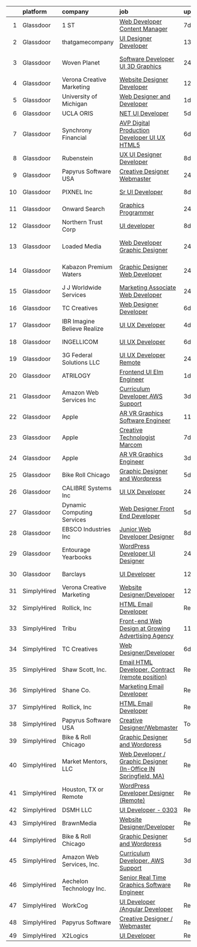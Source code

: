 

|    | platform    | company                      | job                                                                                                                                                                                                                                                                                                                                                                                                                                                                                                                                                                                                                                                                                                                                                                                                                                                                                                                                                                                                                                                                                                                                                                                                                                                                                                                                                                                                                                                                                                                                                                                                                                                | update_time   | location                       |
|---:|:------------|:-----------------------------|:---------------------------------------------------------------------------------------------------------------------------------------------------------------------------------------------------------------------------------------------------------------------------------------------------------------------------------------------------------------------------------------------------------------------------------------------------------------------------------------------------------------------------------------------------------------------------------------------------------------------------------------------------------------------------------------------------------------------------------------------------------------------------------------------------------------------------------------------------------------------------------------------------------------------------------------------------------------------------------------------------------------------------------------------------------------------------------------------------------------------------------------------------------------------------------------------------------------------------------------------------------------------------------------------------------------------------------------------------------------------------------------------------------------------------------------------------------------------------------------------------------------------------------------------------------------------------------------------------------------------------------------------------|:--------------|:-------------------------------|
|  1 | Glassdoor   | 1 ST                         | [Web Developer   Content Manager](https://www.glassdoor.com/partner/jobListing.htm?pos=124&ao=1136043&s=58&guid=000001818a307acbb01c751a95b70f05&src=GD_JOB_AD&t=SR&vt=w&cs=1_41f52f04&cb=1655880842255&jobListingId=1007939303183&jrtk=3-0-1g6530uo0j4jr801-1g6530uoep2nf800-7a99ce19452da192-)                                                                                                                                                                                                                                                                                                                                                                                                                                                                                                                                                                                                                                                                                                                                                                                                                                                                                                                                                                                                                                                                                                                                                                                                                                                                                                                                                   | 7d            | Hallandale Beach, FL           |
|  2 | Glassdoor   | thatgamecompany              | [UI Designer Developer](https://www.glassdoor.com/partner/jobListing.htm?pos=118&ao=1136043&s=58&guid=000001818a307acbb01c751a95b70f05&src=GD_JOB_AD&t=SR&vt=w&cs=1_2fbcd21b&cb=1655880842254&jobListingId=1007926460343&jrtk=3-0-1g6530uo0j4jr801-1g6530uoep2nf800-b15c9ccfab3e315b-)                                                                                                                                                                                                                                                                                                                                                                                                                                                                                                                                                                                                                                                                                                                                                                                                                                                                                                                                                                                                                                                                                                                                                                                                                                                                                                                                                             | 13d           | Santa Monica, CA               |
|  3 | Glassdoor   | Woven Planet                 | [Software Developer  UI 3D Graphics ](https://www.glassdoor.com/partner/jobListing.htm?pos=101&ao=1110586&s=58&guid=000001818a307acbb01c751a95b70f05&src=GD_JOB_AD&t=SR&vt=w&cs=1_eeafbd28&cb=1655880842249&jobListingId=1007955687010&cpc=9EDA28EADF1DF7F0&jrtk=3-0-1g6530uo0j4jr801-1g6530uoep2nf800-da7d4409d741f80d--6NYlbfkN0DSgjPPcnEdvoK3uuxfISLALE6pB1FR7YSHOr_tSg5_QCn410VK5Ds4sai37YL-FnEhUvG6znOTbphGwngXcmoHQ9ABJRffHNWhLUdiDxUSHVTiGv3ojd4-sF3sJNM4xszUsrFGYZWvmSbhozmeaC8tNB70jyALsf-Q5zHyDR-5XhPYpJe72HN5QN3VeKx408TGC87WvjvvfAYoD4DiI7nC-K4wLTpeE3XQnofGVs0Co_AJ5X10bbJMdlpWvE6gtkrFTB6lmzMuT_QrwdkFSPqyxLCio2hrzgjjo1AZ5HpH0p7t-cFphT4IB4JmCuFNuk4hzHlBaSPXlsCGOh73tLckuuzb1FiiNjBY4B2Fo7t8hCkQKrhMvPYmDy37QsxhH0Es8-nKd3iHkqXGZcTV1b9ibnYfO-UlVCVWlEkvV3cOQSPNzYifahRW7R-vXryiOsoT9sWLJk2RwbdX1-XU_jnZNq2c2bXiwRpx6X3vQqgxn4SJCJodFE8ZXAHOsMak7GjFbyMEl6U1x5W2aF9Ez0nZXp3zWLCkgP9ppe4AV6fPkn65EIf80g6FyisbxcDfF5XAGF_iG8-QT7eYgZ7WsVH5)                                                                                                                                                                                                                                                                                                                                                                                                                                                                                                                                                                                                                                                                                          | 24h           | San Francisco, CA              |
|  4 | Glassdoor   | Verona Creative Marketing    | [Website Designer Developer](https://www.glassdoor.com/partner/jobListing.htm?pos=123&ao=1136043&s=58&guid=000001818a307acbb01c751a95b70f05&src=GD_JOB_AD&t=SR&vt=w&ea=1&cs=1_33a5d735&cb=1655880842257&jobListingId=1007929630622&jrtk=3-0-1g6530uo0j4jr801-1g6530uoep2nf800-7627670389c97643-)                                                                                                                                                                                                                                                                                                                                                                                                                                                                                                                                                                                                                                                                                                                                                                                                                                                                                                                                                                                                                                                                                                                                                                                                                                                                                                                                                   | 12d           | Remote                         |
|  5 | Glassdoor   | University of Michigan       | [Web Designer and Developer](https://www.glassdoor.com/partner/jobListing.htm?pos=115&ao=1136043&s=58&guid=000001818a307acbb01c751a95b70f05&src=GD_JOB_AD&t=SR&vt=w&cs=1_f47169a1&cb=1655880842251&jobListingId=1007952245300&jrtk=3-0-1g6530uo0j4jr801-1g6530uoep2nf800-23e4521d13592e6a-)                                                                                                                                                                                                                                                                                                                                                                                                                                                                                                                                                                                                                                                                                                                                                                                                                                                                                                                                                                                                                                                                                                                                                                                                                                                                                                                                                        | 1d            | Ann Arbor, MI                  |
|  6 | Glassdoor   | UCLA ORIS                    | [ NET UI Developer](https://www.glassdoor.com/partner/jobListing.htm?pos=102&ao=1110586&s=58&guid=000001818a307acbb01c751a95b70f05&src=GD_JOB_AD&t=SR&vt=w&ea=1&cs=1_53742670&cb=1655880842250&jobListingId=1007944895347&cpc=DE56C24FF6DEC286&jrtk=3-0-1g6530uo0j4jr801-1g6530uoep2nf800-e76220162e5c19b0--6NYlbfkN0CPRxWsxFRYKj-njv_B6uh4mXuMKgb2CJ8nYOQQ6xZVBriDVupTExlbMz0z3VOHoJPZlTXj_mI8P6YGDnoh79OWNl4JK712hZj7ZOUsy8c67IFHBvk_cN35-5K3SKWH_h3Yn6IKgRZL3xmP00D3EtU90CcbxBiuiIWUY9UI4GoN6v1QGaxZyvO9WlDZTh-pxq6ruqMHnWcVvYGqxcYHfl3f-064KLP47YPHR-13jE25mkf8z6LWH4qSrQQviL0AvC2ulxexGL-dG3KmrDOQVcujtsJG0S-MxR_eKP4vAZClVOpRINhuOTKWV5Z6j5Toh6EkwgcnyFvAzV0VKvs0GuOuktm4s4Pn6Ed50xZm6rEpMdYNHUUoYEALLzuUw_dSD6SytkVgzUhs71M2_ZprFDmVc42TeOTbNRRqUi0zjrJgODLwxQaeawPM25OQ3UcQ6GFAmR-XmfmeqERBQAJosH81f4LoAbE8DLEe2Wik2bq_tkhoV-fLGHOo)                                                                                                                                                                                                                                                                                                                                                                                                                                                                                                                                                                                                                                                                                                                                                                                                       | 5d            | Remote                         |
|  7 | Glassdoor   | Synchrony Financial          | [AVP  Digital Production Developer  UI UX HTML5](https://www.glassdoor.com/partner/jobListing.htm?pos=103&ao=1110586&s=58&guid=000001818a307acbb01c751a95b70f05&src=GD_JOB_AD&t=SR&vt=w&cs=1_7e1275c8&cb=1655880842250&jobListingId=1007942047885&cpc=5EFBB0462F9C6B7A&jrtk=3-0-1g6530uo0j4jr801-1g6530uoep2nf800-87b10e610bcaacca--6NYlbfkN0CZG6bN9ZaS7H2eqWBwsQ2GS98cHcHTG0eJFlxnPWv_gX1F6BWyKIs4Liv7UGXuRoTxGsJTQPYoeDQz3gZSyCvNxSkXKpmuZ8c8C8973J1KGzzhfNut3irhFyoCpw3Vq67CXmOoWvzuWJndr-hsVoVr_XkhT_oM3Y6wNt9fh30lDPBfqd5vXVi0exIf5VtAzafY0CstpV0BSy7_he3QnN8PvbZIlU0t93XMF96adIQExBvaNlZ7RHVqjbBDzF-SrGFLJMl6xvViwVnGDvufcWwUNQ40AT67AjWcimG0o2MlAoiEVE8K---JdBbCIlefhPFYbNjJTIUCJ3DiRak4dNX_aXuj8vcsVq8vNtoTeNxUFOFiVbXzXMmLQ5hXHMMGQu41Vw91x1Jc5HBnuRg8cNDBrtAtVWbbuw2GX-NO159KHKUIvfz8zUYDWz_EjdosrNowVtJRQNG1zCF28PVyu1UUbcE4k8WxJ7F_bXrjMg21MXwKVUdMLV_BAAu_SNBfeCTxz5jTAlbby4Jf9RVw-qPxiq0kF6u6cap-sDa8NU450bXp0SrtAlJ0G3przykHZ7YlVTxy3Y5Pvqn_X-GEK1LaBsXkIvegVbp_tDwp_03Bh5DYCbT3TwUx843bWbeuh-agY7HEZmGQr79b616aPmjlTuthkr429UtRGaau8Jc8SeMM-4zQsKXFOrh5bFawYYtuaWU_IS-Xtq5z2SFy53Uk2Ku7xCnV3YNHmQPHVgqDjNA11vgnNnziOpkzVeOfjSVCevTQBsNQ8nBYanafYSi8hZezNCpRpPFp78f1QZ7KJ2sHXtBcyQx0czk4vHsTlpfR-lDMdIaOR-1UF7gQF7I1rvybG_C6kVMalA-egCQpLwyx-XXwWfBIQZ0Z4hroIrT0zZ4Tur7n6ygrPcFmSRo-JhZ4XWo227iCGq7tCJoJ0DOoA-w5Yi4sDQXi7kKNVCHRvgBte8ppz7U5V5iEai-AgJTJfHNVm6c1L4mUhGs6ZfUPP_VH4zpwWGiBXxflb50DCyrtm8iovMUdhJdHs0ZM7f-S4bGnkn1PknyCmsxO0XVfC_K6NmMQH0FEABYD5XFza3rNso-rB55CQreZHq2oxb2J4TplG4M7LM_UWjYeNJ8gjJiUxRrjNOPW5vQSwsBzL_QtiwYqOw27Vfdu-QvpF_hOGQm8tP-p2BZT1JfC0JC2szFBgOpUklSMPcpzLLBJ0Tli1_d5PlOS7vgmp5jY1AbDL8RtokY%3D) | 6d            | Altamonte Springs, FL          |
|  8 | Glassdoor   | Rubenstein                   | [UX UI Designer Developer](https://www.glassdoor.com/partner/jobListing.htm?pos=130&ao=1136043&s=58&guid=000001818a307acbb01c751a95b70f05&src=GD_JOB_AD&t=SR&vt=w&cs=1_3ec6cb22&cb=1655880842256&jobListingId=1007937263858&jrtk=3-0-1g6530uo0j4jr801-1g6530uoep2nf800-255aefea11c5dd02-)                                                                                                                                                                                                                                                                                                                                                                                                                                                                                                                                                                                                                                                                                                                                                                                                                                                                                                                                                                                                                                                                                                                                                                                                                                                                                                                                                          | 8d            | New York, NY                   |
|  9 | Glassdoor   | Papyrus Software USA         | [Creative Designer Webmaster](https://www.glassdoor.com/partner/jobListing.htm?pos=127&ao=1136043&s=58&guid=000001818a307acbb01c751a95b70f05&src=GD_JOB_AD&t=SR&vt=w&ea=1&cs=1_f1daf26c&cb=1655880842256&jobListingId=1007953840865&jrtk=3-0-1g6530uo0j4jr801-1g6530uoep2nf800-2b15fe96279411da-)                                                                                                                                                                                                                                                                                                                                                                                                                                                                                                                                                                                                                                                                                                                                                                                                                                                                                                                                                                                                                                                                                                                                                                                                                                                                                                                                                  | 24h           | Southlake, TX                  |
| 10 | Glassdoor   | PIXNEL Inc                   | [Sr  UI Developer](https://www.glassdoor.com/partner/jobListing.htm?pos=126&ao=1136043&s=58&guid=000001818a307acbb01c751a95b70f05&src=GD_JOB_AD&t=SR&vt=w&ea=1&cs=1_7cecab8a&cb=1655880842256&jobListingId=1007937030505&jrtk=3-0-1g6530uo0j4jr801-1g6530uoep2nf800-6ce5e06f77706916-)                                                                                                                                                                                                                                                                                                                                                                                                                                                                                                                                                                                                                                                                                                                                                                                                                                                                                                                                                                                                                                                                                                                                                                                                                                                                                                                                                             | 8d            | Whippany, NJ                   |
| 11 | Glassdoor   | Onward Search                | [Graphics Programmer](https://www.glassdoor.com/partner/jobListing.htm?pos=105&ao=1110586&s=58&guid=000001818a307acbb01c751a95b70f05&src=GD_JOB_AD&t=SR&vt=w&ea=1&cs=1_0d54453f&cb=1655880842250&jobListingId=1007954885660&cpc=F17331D9BECC482A&jrtk=3-0-1g6530uo0j4jr801-1g6530uoep2nf800-4cd58f87c0dbd09e--6NYlbfkN0B7YoEZZ2QAGDyEGGmBPAUWSHc1Mt3sMCn9FehKcWA3w5p4dGJxWifpoAJCu3xk6ZjW9pN8jGdixqqnPuxCoifJVsnqfwtoH6SC0kLTUOBoP8Eir1-QE0iB-AXo4_MdWgctU-KjUas5ooKn_NYr_bVeo5xvIeAehrO1gOj1uhV9GFxuigE17fbgj5G9K7R25KB1UbNLf9b1CcNB8zXw5kq19WAYlyi7mXmMbVBwfCNcpxjDN0sk5uGrtcrY6h2VwKw7SDi-zShOPgvwRZlVtvpR1JiUcL0zSOEhebYxZz-zVVQ8aQa8Nz7TDM91GBNbm361ABxsgyacpJM0IjmIHBHpoWz-gWFxvxB9_u_NMprAHgA7YzQmoSM11LATHZbZAaT2CLWnIOHDpMJX3YYXHIv4wDH_Dvd59tBhxr2lG3RediDLM0sOVzVo4zBY4FpBXLWWTj1r2j7pogsqBsDkcibhTp3pHIBridTVmvGMPUUjbWRYvuiRiElhqpJbbGJsBOgw4EXyfQwSIlCyqVCgNm6Wi2UywwujkXVdZsdLLRCeQPKAGDSFXffGAnsNmrxbQKW271drJWW9CEWaQKMw96294vtD2bGHtIVDrb3ZZ1SKOo9laxNELqNb8p5Jp3b9KgoU9aZWPoHHgXghLwhV4Gdy7Q6BzCQx1fZ_VY3S2BtZ3sJJ4s50QYIFwU6KXN0yWnV160Ii14cXk4Ne1keveEkFz631iwrRx-afo6IKizn57az23gT1jVfpO4Ffp9rR59v1JpLi1vsjDuQ-U75o4EUtkRmCpZzCOQzXk-hYgAGGoW6GE6jKJIQhZ76QitttT9RwW0ucFrGuInTaa3eCsWLXBqn5wIAiPIMv3wviojIFGjvphBQ-JpcEBUTWzOXBypphJpi0dSYr7hIJ-G54IsPaLJ1a5maZ6wiCB3xQYO2BklsRJOc5Ct8qFia-wREJUbChYCoQVb2HXu38vNdzjBmjpShuf9y-hmXS3EcM7ZCGFWJ8zteLWVidH6BV6VTCpAw%3D)                                                                                                                                                                                                                                                       | 24h           | Seattle, WA                    |
| 12 | Glassdoor   | Northern Trust Corp          | [UI developer](https://www.glassdoor.com/partner/jobListing.htm?pos=122&ao=1136043&s=58&guid=000001818a307acbb01c751a95b70f05&src=GD_JOB_AD&t=SR&vt=w&cs=1_daae8f37&cb=1655880842255&jobListingId=1007937362208&jrtk=3-0-1g6530uo0j4jr801-1g6530uoep2nf800-848440a30d6f11da-)                                                                                                                                                                                                                                                                                                                                                                                                                                                                                                                                                                                                                                                                                                                                                                                                                                                                                                                                                                                                                                                                                                                                                                                                                                                                                                                                                                      | 8d            | Chicago, IL                    |
| 13 | Glassdoor   | Loaded Media                 | [Web Developer   Graphic Designer](https://www.glassdoor.com/partner/jobListing.htm?pos=111&ao=1136043&s=58&guid=000001818a307acbb01c751a95b70f05&src=GD_JOB_AD&t=SR&vt=w&ea=1&cs=1_1502edea&cb=1655880842251&jobListingId=1007954506967&jrtk=3-0-1g6530uo0j4jr801-1g6530uoep2nf800-d01cec0dabb94fcc-)                                                                                                                                                                                                                                                                                                                                                                                                                                                                                                                                                                                                                                                                                                                                                                                                                                                                                                                                                                                                                                                                                                                                                                                                                                                                                                                                             | 24h           | West Hollywood, CA             |
| 14 | Glassdoor   | Kabazon Premium Waters       | [Graphic Designer Web Developer](https://www.glassdoor.com/partner/jobListing.htm?pos=112&ao=1136043&s=58&guid=000001818a307acbb01c751a95b70f05&src=GD_JOB_AD&t=SR&vt=w&ea=1&cs=1_aa1e8bf4&cb=1655880842251&jobListingId=1007954780505&jrtk=3-0-1g6530uo0j4jr801-1g6530uoep2nf800-b8e01f5f0a904098-)                                                                                                                                                                                                                                                                                                                                                                                                                                                                                                                                                                                                                                                                                                                                                                                                                                                                                                                                                                                                                                                                                                                                                                                                                                                                                                                                               | 24h           | Los Angeles, CA                |
| 15 | Glassdoor   | J J Worldwide Services       | [Marketing Associate Web Developer](https://www.glassdoor.com/partner/jobListing.htm?pos=113&ao=1136043&s=58&guid=000001818a307acbb01c751a95b70f05&src=GD_JOB_AD&t=SR&vt=w&cs=1_a47ec552&cb=1655880842253&jobListingId=1007954830833&jrtk=3-0-1g6530uo0j4jr801-1g6530uoep2nf800-8f95e0c11bd16b53-)                                                                                                                                                                                                                                                                                                                                                                                                                                                                                                                                                                                                                                                                                                                                                                                                                                                                                                                                                                                                                                                                                                                                                                                                                                                                                                                                                 | 24h           | Austin, TX                     |
| 16 | Glassdoor   | TC Creatives                 | [Web Designer Developer](https://www.glassdoor.com/partner/jobListing.htm?pos=116&ao=1136043&s=58&guid=000001818a307acbb01c751a95b70f05&src=GD_JOB_AD&t=SR&vt=w&ea=1&cs=1_659891e9&cb=1655880842251&jobListingId=1007942423600&jrtk=3-0-1g6530uo0j4jr801-1g6530uoep2nf800-442a6a333700c835-)                                                                                                                                                                                                                                                                                                                                                                                                                                                                                                                                                                                                                                                                                                                                                                                                                                                                                                                                                                                                                                                                                                                                                                                                                                                                                                                                                       | 6d            | Remote                         |
| 17 | Glassdoor   | IBR  Imagine Believe Realize | [UI UX Developer](https://www.glassdoor.com/partner/jobListing.htm?pos=125&ao=1136043&s=58&guid=000001818a307acbb01c751a95b70f05&src=GD_JOB_AD&t=SR&vt=w&ea=1&cs=1_679ee7bc&cb=1655880842255&jobListingId=1007947330646&jrtk=3-0-1g6530uo0j4jr801-1g6530uoep2nf800-1c9c4f07b5a89114-)                                                                                                                                                                                                                                                                                                                                                                                                                                                                                                                                                                                                                                                                                                                                                                                                                                                                                                                                                                                                                                                                                                                                                                                                                                                                                                                                                              | 4d            | Suitland, MD                   |
| 18 | Glassdoor   | INGELLICOM                   | [UI UX Developer](https://www.glassdoor.com/partner/jobListing.htm?pos=120&ao=1136043&s=58&guid=000001818a307acbb01c751a95b70f05&src=GD_JOB_AD&t=SR&vt=w&cs=1_d4687f80&cb=1655880842255&jobListingId=1007943686088&jrtk=3-0-1g6530uo0j4jr801-1g6530uoep2nf800-9cdd0c735935b84f-)                                                                                                                                                                                                                                                                                                                                                                                                                                                                                                                                                                                                                                                                                                                                                                                                                                                                                                                                                                                                                                                                                                                                                                                                                                                                                                                                                                   | 6d            | San Juan, PR                   |
| 19 | Glassdoor   | 3G Federal Solutions  LLC    | [UI UX Developer  Remote](https://www.glassdoor.com/partner/jobListing.htm?pos=109&ao=1136043&s=58&guid=000001818a307acbb01c751a95b70f05&src=GD_JOB_AD&t=SR&vt=w&ea=1&cs=1_23246e46&cb=1655880842251&jobListingId=1007953987869&jrtk=3-0-1g6530uo0j4jr801-1g6530uoep2nf800-ef110199eec01eea-)                                                                                                                                                                                                                                                                                                                                                                                                                                                                                                                                                                                                                                                                                                                                                                                                                                                                                                                                                                                                                                                                                                                                                                                                                                                                                                                                                      | 24h           | Remote                         |
| 20 | Glassdoor   | ATRILOGY                     | [Frontend   UI Elm Engineer](https://www.glassdoor.com/partner/jobListing.htm?pos=106&ao=1110586&s=58&guid=000001818a307acbb01c751a95b70f05&src=GD_JOB_AD&t=SR&vt=w&ea=1&cs=1_6d01b57d&cb=1655880842250&jobListingId=1007951974151&cpc=9DC6E4D8324653EE&jrtk=3-0-1g6530uo0j4jr801-1g6530uoep2nf800-68a92fa90fcbb848--6NYlbfkN0Coaqwr41TC2LgejnR7Utnytr6GYvK_E0y3WIq7ZdLRae9o-QpJIESlqP3qGLJFeU5dqe6N4gMCbDR-n3pXvhT98Mgxod8UQAAqLWEQreMdixZW2B1RD6nfE-sLKercspbsywCsncoq0A22johr5wHrPfrvYirmkD7Z-IhZUBpg9n0XvkQQuqYKp6cIBLnCcSxuz5uCzFlNgfXsHh2svfaa_lAEPtGr0n2eWwt1cT5mLK7DuKEwCSmFAYpb0uf7sowdLtZQBEUZIovp15wsiWLpepY22UCogPddWqQn1XGKAmdpb1Xqc5L9Dco48ajLcH8VJdIsnIi0SKngKdO1BKxbIbAn7JjQhQP70WsCFUfuFYhTjk19ia6JfzpyvpLvhNESoV0ZBdLCS6DAHi1GpyBgUtDhJBkgb_cOwKKGo8SCmAaWlIeKn9l-ojv2QMmDCOuCcZ4sJnidZS8Rcpfh3MQeIdDKTQo43Q8Za_EfySE4_CJHgXtezer92HmBFBbSPr4QwVHY--7eKA%3D%3D)                                                                                                                                                                                                                                                                                                                                                                                                                                                                                                                                                                                                                                                                                                                                                                  | 1d            | Remote                         |
| 21 | Glassdoor   | Amazon Web Services  Inc     | [Curriculum Developer  AWS Support](https://www.glassdoor.com/partner/jobListing.htm?pos=110&ao=1136043&s=58&guid=000001818a307acbb01c751a95b70f05&src=GD_JOB_AD&t=SR&vt=w&cs=1_281c0272&cb=1655880842251&jobListingId=1007948569854&jrtk=3-0-1g6530uo0j4jr801-1g6530uoep2nf800-babf0940e10045d2-)                                                                                                                                                                                                                                                                                                                                                                                                                                                                                                                                                                                                                                                                                                                                                                                                                                                                                                                                                                                                                                                                                                                                                                                                                                                                                                                                                 | 3d            | Remote                         |
| 22 | Glassdoor   | Apple                        | [AR VR Graphics Software Engineer](https://www.glassdoor.com/partner/jobListing.htm?pos=108&ao=1110586&s=58&guid=000001818a307acbb01c751a95b70f05&src=GD_JOB_AD&t=SR&vt=w&cs=1_7241c75b&cb=1655880842250&jobListingId=1007931320237&cpc=3BA4CE39D5B5DEF5&jrtk=3-0-1g6530uo0j4jr801-1g6530uoep2nf800-efd51bf1af2d27a6--6NYlbfkN0BvKrLyj5gPmtZO9T8euul8TCxuuKNOtzRJOomxnwSEodTz2Bc-sPZl29JElYHfcoT8KENIY29L8KyhzJy2VB5H85VwY9oVq4OehO-5KqroNqyko7f95wr33YhNvUdoIlTGGlfvfJFPeIpGw4RlZclrrLa0H9uKojPyE3xXBkEl-alCjmXqxtXCrngYcTvq8uSdQ6G881JgEXwNnzVt_HZh8txM4Xz9zMIn1NcxhiS-3Q94HZo7avlAhIUUHb_XXKWX23T1BXcbxZedV-qR3JgBaVPEV74B_I0vAdNkxEotWq2LrySOtFhmiaokhJrgiKOSy9i_kY2QchOn_AbHYrdhgEo8rMdxNgteNqBqXpFbqxfTcCbPh5JWQn79BpT5ZNpm9Cul9nq88E0OvPjc0VmrViqI1CsDmxJ-gti263EdmacA6WKzYsxgvkrmczanH0ZPdWM_CUn2retVDplUnhzkJ3nscQe4NhqIrAhrSCbswB_ahHtvyNJGr7A5eLoTmMksOm9yzv1l-TlPyrP14sue0nSZ-9zjuKOIHZzF2IJKTLDuPKpUyGqC71hwd7fE-pP3C2nosRyjJUegwjksDHSZcNYmZIYdRw9_J6tb5ob_GqYh2TnFLpIvMYlCDjgAlZjbWd7aZgeztJeCu6FXtjJaiKWMt8W1bdmzdBWrUCZDiKvEc2ejEhZoRC9o7qJQ-eTtj6cdbZxqPqu6gnvKa5EX5ZEGDZoSuTHA5nZCRW4s_r2dRa5YBjh1QVIq84oFybXGs2q5FZOEdljDY4qFgVG1Li6JlZcqQGKuTU7cReQlu4LD2CbMHnu79PzYxKxkzHP9nLgcluyRlJ4_wJxcrF2SlJxRkaJE_p0xp6u4MFPwCbSHuwZ9fD8dD9WH1E2BAUbm1GwQxv0fr-p-qAKRbZOtpYbxnnWlUVouPHnZCir0i9tfvltfRB0sGlsCqUWQaNXLN8-9K8iT0MRVN_EAbVLc)                                                                                                                                                                                                                                                                                             | 11d           | Culver City, CA                |
| 23 | Glassdoor   | Apple                        | [Creative Technologist  Marcom](https://www.glassdoor.com/partner/jobListing.htm?pos=129&ao=1136043&s=58&guid=000001818a307acbb01c751a95b70f05&src=GD_JOB_AD&t=SR&vt=w&cs=1_df97f9ea&cb=1655880842256&jobListingId=1007938949290&jrtk=3-0-1g6530uo0j4jr801-1g6530uoep2nf800-7a6b009faed7eea5-)                                                                                                                                                                                                                                                                                                                                                                                                                                                                                                                                                                                                                                                                                                                                                                                                                                                                                                                                                                                                                                                                                                                                                                                                                                                                                                                                                     | 7d            | Cupertino, CA                  |
| 24 | Glassdoor   | Apple                        | [AR VR Graphics Engineer](https://www.glassdoor.com/partner/jobListing.htm?pos=107&ao=1110586&s=58&guid=000001818a307acbb01c751a95b70f05&src=GD_JOB_AD&t=SR&vt=w&cs=1_67e49f0f&cb=1655880842250&jobListingId=1007948569725&cpc=47CFDC01B3F81FAC&jrtk=3-0-1g6530uo0j4jr801-1g6530uoep2nf800-2dc6cf5264955442--6NYlbfkN0BvKrLyj5gPmtZO9T8euul8TCxuuKNOtzRJOomxnwSEodTz2Bc-sPZl1dBMH13w-jPqDsEv2cYn2BSfauqrR063rPkJWqUl65m3_7oH5MZjTCM7Os2a--WYl4IbOKZboH1A7nLi8qJv07efg2OeGEIWwcl0MMRxGagzRL0aUXHW6xlNTQBYEucgxT9OxwFc8SH8PLPx0flcfLaWwKLq1l2QnntmiPv2Qx4KcPCBiipiwpTBRC8nVGWDrkutErmXJiW59aQWE6s_V44SpEgtoqdwPHsshbFGZS0sh-UGKGGh5KuwZR82ZgZVxVC5Vg2iAIKn00pxFuge32bS_P16b2aLRPHtrCVOJu-U3enJ9ynyrVr85obk3dsQndos0GzKFBlGq99d9uiVZThUw13zqZ_mUxnelMYbjPyVk22y2IvAMXTnsRZuZpiK1edvqXylIDyXFV-5ZtdpckGPvj6gKhDFjOWkIwyZM0O_xsZWlOQhNOWxE6Iz4Dum1LgjxtErgCwTXM8nS-uxesqyA6xFVNCxltOqwATVI7vas0s3Ev7R5fen8Q3GR-bIlfraLbV1g8d_Ev0X13qLvoNyG7FMi5Pw7wvM7w_0cwensNIk1n4zLyVUNH_aR-FrwCzBrQlaJjFgvHsliSl4_k_tD4RksezYw9Av6Ii-SeWeXh5aFWzVj0f42x_bGegP02rA3HlfT4RJWQpM9sMeWNjpDIshr_lzVlZmbdTI2Y6L2vcKvnCtTRYBFznerwpP1WPS2SsMMmVV9BGEDLtBrVhnbNvePZXi7Ayp3-0R1hgN_xSHXt8LOE2suSLmfoVWFVQZGxkMMUqEWqtm-AWBvItAi8IQSScT252oVUtOBTOYinRZAaoZTMFd2HqAWVO6TQVCM3yhzYYoibAsj_1EqeKu5cAbMqUADnPHl4pS8Qa61b5p1ymCL3NnG4htHZ6HALX4UBKU0ry6WPTSVLWLNg%3D%3D)                                                                                                                                                                                                                                                                                                          | 3d            | Seattle, WA                    |
| 25 | Glassdoor   | Bike   Roll Chicago          | [Graphic Designer and Wordpress](https://www.glassdoor.com/partner/jobListing.htm?pos=104&ao=1110586&s=58&guid=000001818a307acbb01c751a95b70f05&src=GD_JOB_AD&t=SR&vt=w&ea=1&cs=1_8419e8e6&cb=1655880842250&jobListingId=1007945355998&cpc=59DEFF8D475298C3&jrtk=3-0-1g6530uo0j4jr801-1g6530uoep2nf800-c9e510d61b2b4503--6NYlbfkN0D_KRozbKJx95I3LRYgbj09bqBDFeyQG4s8tCOB31p2DJhI1XrWcIFhi1fm0h-1AaP_WZL5KizrHyD9kPhyRU-5fROWwyRj0z6oF8NL5s697I_xSPZj-46jRj_fAFZTn-H1VqAM1023Y6ow_udl46ZYsUvidMM6D1q0DEC1leMwCWRvlZlvKrehjD_Ogz-xOaWy5JgTqCq74-vMwqgHVj1Nt8aAMBUHQZtSUPEwOzUI1bf0qYIa4F8K-2Jr40cbsaW0hRguIYg0gA-Ib_VnwejOy1tAmmc5gINUIoTlvF41uePyatgc8Nqc1RYR3g4zoYixeR4kER9LhcGZt3GjEcSx9TDmyqVpMqxn31ktM-whrIWwPWZOezJFmV25N1FX4XOAeEVSfC6p-PGDaFfE9i0YdLm6bQdWEjLBOACE5WKu8DI9FqTKi_q_SMCibWHH-Dz3_NsrFj7fdY7d6kA0Mfbd3iO_XDuqPjziwtpzZpBpDC7D7I3BlaQz1o3nW-A8CPQDu7_OwdNoyw%3D%3D)                                                                                                                                                                                                                                                                                                                                                                                                                                                                                                                                                                                                                                                                                                                                                              | 5d            | Chicago, IL                    |
| 26 | Glassdoor   | CALIBRE Systems  Inc         | [UI UX Developer](https://www.glassdoor.com/partner/jobListing.htm?pos=117&ao=1136043&s=58&guid=000001818a307acbb01c751a95b70f05&src=GD_JOB_AD&t=SR&vt=w&cs=1_e366ce91&cb=1655880842251&jobListingId=1007953972874&jrtk=3-0-1g6530uo0j4jr801-1g6530uoep2nf800-0ce913a8542b2310-)                                                                                                                                                                                                                                                                                                                                                                                                                                                                                                                                                                                                                                                                                                                                                                                                                                                                                                                                                                                                                                                                                                                                                                                                                                                                                                                                                                   | 24h           | Rockville, MD                  |
| 27 | Glassdoor   | Dynamic Computing Services   | [Web Designer Front End Developer](https://www.glassdoor.com/partner/jobListing.htm?pos=128&ao=1136043&s=58&guid=000001818a307acbb01c751a95b70f05&src=GD_JOB_AD&t=SR&vt=w&cs=1_b01b7bd6&cb=1655880842256&jobListingId=1007946111194&jrtk=3-0-1g6530uo0j4jr801-1g6530uoep2nf800-471d90c216e03f13-)                                                                                                                                                                                                                                                                                                                                                                                                                                                                                                                                                                                                                                                                                                                                                                                                                                                                                                                                                                                                                                                                                                                                                                                                                                                                                                                                                  | 5d            | Rochester, MN                  |
| 28 | Glassdoor   | EBSCO Industries Inc         | [Junior Web Developer   Designer](https://www.glassdoor.com/partner/jobListing.htm?pos=114&ao=1136043&s=58&guid=000001818a307acbb01c751a95b70f05&src=GD_JOB_AD&t=SR&vt=w&cs=1_216901d9&cb=1655880842251&jobListingId=1007936780041&jrtk=3-0-1g6530uo0j4jr801-1g6530uoep2nf800-0ca120802a8d961a-)                                                                                                                                                                                                                                                                                                                                                                                                                                                                                                                                                                                                                                                                                                                                                                                                                                                                                                                                                                                                                                                                                                                                                                                                                                                                                                                                                   | 8d            | Gurnee, IL                     |
| 29 | Glassdoor   | Entourage Yearbooks          | [WordPress Developer   UI Designer](https://www.glassdoor.com/partner/jobListing.htm?pos=119&ao=1136043&s=58&guid=000001818a307acbb01c751a95b70f05&src=GD_JOB_AD&t=SR&vt=w&ea=1&cs=1_dc89641d&cb=1655880842254&jobListingId=1007954498121&jrtk=3-0-1g6530uo0j4jr801-1g6530uoep2nf800-359ea536a07ca557-)                                                                                                                                                                                                                                                                                                                                                                                                                                                                                                                                                                                                                                                                                                                                                                                                                                                                                                                                                                                                                                                                                                                                                                                                                                                                                                                                            | 24h           | Princeton Junction, Mercer, NJ |
| 30 | Glassdoor   | Barclays                     | [UI Developer](https://www.glassdoor.com/partner/jobListing.htm?pos=121&ao=1136043&s=58&guid=000001818a307acbb01c751a95b70f05&src=GD_JOB_AD&t=SR&vt=w&cs=1_3af20a96&cb=1655880842255&jobListingId=1007928373311&jrtk=3-0-1g6530uo0j4jr801-1g6530uoep2nf800-3426e20ed2286e0f-)                                                                                                                                                                                                                                                                                                                                                                                                                                                                                                                                                                                                                                                                                                                                                                                                                                                                                                                                                                                                                                                                                                                                                                                                                                                                                                                                                                      | 12d           | Whippany, NJ                   |
| 31 | SimplyHired | Verona Creative Marketing    | [Website Designer/Developer](https://www.simplyhired.com/job/zGU-D9TAscuXEQAdHCO5JuNoH66zCkBxRTpA0r180maOVTL1unLORQ?q=graphic+developer)                                                                                                                                                                                                                                                                                                                                                                                                                                                                                                                                                                                                                                                                                                                                                                                                                                                                                                                                                                                                                                                                                                                                                                                                                                                                                                                                                                                                                                                                                                           | 12d           | Remote                         |
| 32 | SimplyHired | Rollick, Inc                 | [HTML Email Developer](https://www.simplyhired.com/job/XOBvr-FPlcbrKDU6fwn7cySQFiXUBT59WK26gB6UhBDl1ROl_YjQ4g?q=graphic+developer)                                                                                                                                                                                                                                                                                                                                                                                                                                                                                                                                                                                                                                                                                                                                                                                                                                                                                                                                                                                                                                                                                                                                                                                                                                                                                                                                                                                                                                                                                                                 | Recently      | Remote                         |
| 33 | SimplyHired | Tribu                        | [Front-end Web Design at Growing Advertising Agency](https://www.simplyhired.com/job/gYV_zScIp78JvOXoDGtB53-VvmIK3QpcC46pcErBfCF1Vf4H_LFgeg?q=graphic+developer)                                                                                                                                                                                                                                                                                                                                                                                                                                                                                                                                                                                                                                                                                                                                                                                                                                                                                                                                                                                                                                                                                                                                                                                                                                                                                                                                                                                                                                                                                   | 11d           | San Antonio, TX                |
| 34 | SimplyHired | TC Creatives                 | [Web Designer/Developer](https://www.simplyhired.com/job/0EQtia6nobW8q2lCLJn56yxeBq-GmLzW6x4MItzWGj5a6X3WPUfzYw?q=graphic+developer)                                                                                                                                                                                                                                                                                                                                                                                                                                                                                                                                                                                                                                                                                                                                                                                                                                                                                                                                                                                                                                                                                                                                                                                                                                                                                                                                                                                                                                                                                                               | 6d            | Remote                         |
| 35 | SimplyHired | Shaw Scott, Inc.             | [Email HTML Developer, Contract (remote position)](https://www.simplyhired.com/job/lp97AwzllwqjS1oXYQVdk_sx_ANbNmrf_26-hefBENEAnwkJ6YFw_Q?q=graphic+developer)                                                                                                                                                                                                                                                                                                                                                                                                                                                                                                                                                                                                                                                                                                                                                                                                                                                                                                                                                                                                                                                                                                                                                                                                                                                                                                                                                                                                                                                                                     | Recently      | Seattle, WA                    |
| 36 | SimplyHired | Shane Co.                    | [Marketing Email Developer](https://www.simplyhired.com/job/RcP4Q7OUThQQkT9kWXMiLlc_Q9zZfe9KKH3XzOuyrbocOGRY5RxBgA?q=graphic+developer)                                                                                                                                                                                                                                                                                                                                                                                                                                                                                                                                                                                                                                                                                                                                                                                                                                                                                                                                                                                                                                                                                                                                                                                                                                                                                                                                                                                                                                                                                                            | Recently      | Englewood, CO                  |
| 37 | SimplyHired | Rollick, Inc                 | [HTML Email Developer](https://www.simplyhired.com/job/XOBvr-FPlcbrKDU6fwn7cySQFiXUBT59WK26gB6UhBDl1ROl_YjQ4g?q=graphic+developer)                                                                                                                                                                                                                                                                                                                                                                                                                                                                                                                                                                                                                                                                                                                                                                                                                                                                                                                                                                                                                                                                                                                                                                                                                                                                                                                                                                                                                                                                                                                 | Recently      | Remote                         |
| 38 | SimplyHired | Papyrus Software USA         | [Creative Designer/Webmaster](https://www.simplyhired.com/job/ID2bZFQlVooJ4WyfLkORpNUicpmdD8caYpkz37HuUf4rSrWA8J_f2Q?q=graphic+developer)                                                                                                                                                                                                                                                                                                                                                                                                                                                                                                                                                                                                                                                                                                                                                                                                                                                                                                                                                                                                                                                                                                                                                                                                                                                                                                                                                                                                                                                                                                          | Today         | Southlake, TX                  |
| 39 | SimplyHired | Bike & Roll Chicago          | [Graphic Designer and Wordpress](https://www.simplyhired.com/job/2osdLINCFjF4sVRMIvHo-yywIESScm2LdMXeOLi0b8WWzQ8G4i8bjw?q=graphic+developer)                                                                                                                                                                                                                                                                                                                                                                                                                                                                                                                                                                                                                                                                                                                                                                                                                                                                                                                                                                                                                                                                                                                                                                                                                                                                                                                                                                                                                                                                                                       | 5d            | Chicago, IL                    |
| 40 | SimplyHired | Market Mentors, LLC          | [Web Developer / Graphic Designer (In-Office IN Springfield, MA)](https://www.simplyhired.com/job/6kf3uuwQ1EOl7Fl3dSxs72FKsBasyP0W-R29HngWXbHTwb_VXh3XfA?q=graphic+developer)                                                                                                                                                                                                                                                                                                                                                                                                                                                                                                                                                                                                                                                                                                                                                                                                                                                                                                                                                                                                                                                                                                                                                                                                                                                                                                                                                                                                                                                                      | Recently      | Springfield, MA                |
| 41 | SimplyHired | Houston, TX or Remote        | [WordPress Developer Designer (Remote)](https://www.simplyhired.com/job/h5NIRqnG6nzwtBLlFlrT64773r4CAOGZWfW6vATD8Z8CzAc7NchDIg?q=graphic+developer)                                                                                                                                                                                                                                                                                                                                                                                                                                                                                                                                                                                                                                                                                                                                                                                                                                                                                                                                                                                                                                                                                                                                                                                                                                                                                                                                                                                                                                                                                                | Recently      | The Woodlands, TX              |
| 42 | SimplyHired | DSMH LLC                     | [UI Developer - 0303](https://www.simplyhired.com/job/5uYdSP7SsNGxK09_Ov6zNQhuxUKLX-oIXjlCgij6ADfw35AwOg5rvg?q=graphic+developer)                                                                                                                                                                                                                                                                                                                                                                                                                                                                                                                                                                                                                                                                                                                                                                                                                                                                                                                                                                                                                                                                                                                                                                                                                                                                                                                                                                                                                                                                                                                  | Recently      | Peoria, IL                     |
| 43 | SimplyHired | BrawnMedia                   | [Website Designer/Developer](https://www.simplyhired.com/job/78BxKl1R6BpfuVu8Kpk-1cxMOjiHDgxQMPxrbQ5J7eWU9PbYxXCHNA?q=graphic+developer)                                                                                                                                                                                                                                                                                                                                                                                                                                                                                                                                                                                                                                                                                                                                                                                                                                                                                                                                                                                                                                                                                                                                                                                                                                                                                                                                                                                                                                                                                                           | Recently      | Albany, NY                     |
| 44 | SimplyHired | Bike & Roll Chicago          | [Graphic Designer and Wordpress](https://www.simplyhired.com/job/2osdLINCFjF4sVRMIvHo-yywIESScm2LdMXeOLi0b8WWzQ8G4i8bjw?q=graphic+developer)                                                                                                                                                                                                                                                                                                                                                                                                                                                                                                                                                                                                                                                                                                                                                                                                                                                                                                                                                                                                                                                                                                                                                                                                                                                                                                                                                                                                                                                                                                       | 5d            | Chicago, IL                    |
| 45 | SimplyHired | Amazon Web Services, Inc.    | [Curriculum Developer, AWS Support](https://www.simplyhired.com/job/HK8u_W1s0Qj0XDr9nNnkhPX9sMTG6alrgg3-o7yRflu5mLBMl-pugg?q=graphic+developer)                                                                                                                                                                                                                                                                                                                                                                                                                                                                                                                                                                                                                                                                                                                                                                                                                                                                                                                                                                                                                                                                                                                                                                                                                                                                                                                                                                                                                                                                                                    | 3d            | Remote                         |
| 46 | SimplyHired | Aechelon Technology Inc.     | [Senior Real Time Graphics Software Engineer](https://www.simplyhired.com/job/rcdIZu0u86YflWDJtkQswNVvTN3B-3L7qF5--HTYfTqZ6vl6sJ-lpA?q=graphic+developer)                                                                                                                                                                                                                                                                                                                                                                                                                                                                                                                                                                                                                                                                                                                                                                                                                                                                                                                                                                                                                                                                                                                                                                                                                                                                                                                                                                                                                                                                                          | Recently      | Overland Park, KS              |
| 47 | SimplyHired | WorkCog                      | [UI Developer /Angular Developer](https://www.simplyhired.com/job/d_s0xoJrrwJftlpbBCsqndd7CpA2Te_HvrE97KaPH67zw2iyJjhTCg?q=graphic+developer)                                                                                                                                                                                                                                                                                                                                                                                                                                                                                                                                                                                                                                                                                                                                                                                                                                                                                                                                                                                                                                                                                                                                                                                                                                                                                                                                                                                                                                                                                                      | Recently      | Texas City, TX                 |
| 48 | SimplyHired | Papyrus Software             | [Creative Designer / Webmaster](https://www.simplyhired.com/job/epn4EeMXxxXbEsItJoBsygWYpPUXjML_NGzAIezAShrcXbzU548hFA?q=graphic+developer)                                                                                                                                                                                                                                                                                                                                                                                                                                                                                                                                                                                                                                                                                                                                                                                                                                                                                                                                                                                                                                                                                                                                                                                                                                                                                                                                                                                                                                                                                                        | Recently      | Southlake, TX                  |
| 49 | SimplyHired | X2Logics                     | [UI Developer](https://www.simplyhired.com/job/K7e7k8DCr3xU0Za6gglqUSb8upBvvxxXPj9or0Do1zCdHLu7dosWWA?q=graphic+developer)                                                                                                                                                                                                                                                                                                                                                                                                                                                                                                                                                                                                                                                                                                                                                                                                                                                                                                                                                                                                                                                                                                                                                                                                                                                                                                                                                                                                                                                                                                                         | Recently      | Remote                         |